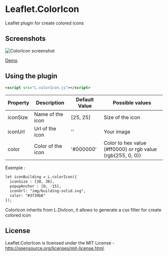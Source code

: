 # Leaflet.ColorIcon
Leaflet plugin for create colored icons

## Screenshots
![ColorIcon screenshot](https://raw.github.com/shevekk/Leaflet.ColorIcon/master/screenshots/capture.png)

<a href="http://dataexplorer.hd.free.fr/Leaflet.ColorIcon/examples/basic/" target="_blank">Demo</a> 

## Using the plugin
````xml
<script src="L.colorIcon.js"></script>
````

| Property        | Description            | Default Value | Possible  values                                     |
| --------------- | ---------------------- | ------------- | ---------------------------------------------------- |
| iconSize        | Name of the icon       | [25, 25]      | Size of the icon                                     |
| iconUrl         | Url of the icon        | ''            | Your image |
| color           | Color of the icon      | '#000000'     | Color to hex value (#ff0000) or rgb value (rgb(255, 0, 0)) |

Exemple : 
````xml
let iconBuilding = L.colorIcon({
  iconSize : [30, 30],
  popupAnchor : [0, -15],
  iconUrl: "img/building-solid.svg",
  color: "#3f39b6"
});
````

ColorIcon inherits from L.DivIcon, it allows to generate a css filter for create colored icon

## License
Leaflet.ColorIcon is licensed under the MIT License - http://opensource.org/licenses/mit-license.html.
